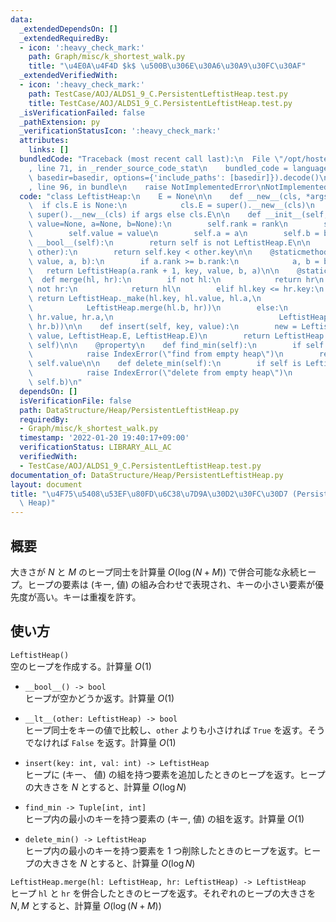 ```yaml
---
data:
  _extendedDependsOn: []
  _extendedRequiredBy:
  - icon: ':heavy_check_mark:'
    path: Graph/misc/k_shortest_walk.py
    title: "\u4E0A\u4F4D $k$ \u500B\u306E\u30A6\u30A9\u30FC\u30AF"
  _extendedVerifiedWith:
  - icon: ':heavy_check_mark:'
    path: TestCase/AOJ/ALDS1_9_C.PersistentLeftistHeap.test.py
    title: TestCase/AOJ/ALDS1_9_C.PersistentLeftistHeap.test.py
  _isVerificationFailed: false
  _pathExtension: py
  _verificationStatusIcon: ':heavy_check_mark:'
  attributes:
    links: []
  bundledCode: "Traceback (most recent call last):\n  File \"/opt/hostedtoolcache/Python/3.10.1/x64/lib/python3.10/site-packages/onlinejudge_verify/documentation/build.py\"\
    , line 71, in _render_source_code_stat\n    bundled_code = language.bundle(stat.path,\
    \ basedir=basedir, options={'include_paths': [basedir]}).decode()\n  File \"/opt/hostedtoolcache/Python/3.10.1/x64/lib/python3.10/site-packages/onlinejudge_verify/languages/python.py\"\
    , line 96, in bundle\n    raise NotImplementedError\nNotImplementedError\n"
  code: "class LeftistHeap:\n    E = None\n\n    def __new__(cls, *args):\n      \
    \  if cls.E is None:\n            cls.E = super().__new__(cls)\n        return\
    \ super().__new__(cls) if args else cls.E\n\n    def __init__(self, rank=0, key=None,\
    \ value=None, a=None, b=None):\n        self.rank = rank\n        self.key = key\n\
    \        self.value = value\n        self.a = a\n        self.b = b\n\n    def\
    \ __bool__(self):\n        return self is not LeftistHeap.E\n\n    def __lt__(self,\
    \ other):\n        return self.key < other.key\n\n    @staticmethod\n    def _make(key,\
    \ value, a, b):\n        if a.rank >= b.rank:\n            a, b = b, a\n     \
    \   return LeftistHeap(a.rank + 1, key, value, b, a)\n\n    @staticmethod\n  \
    \  def merge(hl, hr):\n        if not hl:\n            return hr\n        elif\
    \ not hr:\n            return hl\n        elif hl.key <= hr.key:\n           \
    \ return LeftistHeap._make(hl.key, hl.value, hl.a,\n                         \
    \            LeftistHeap.merge(hl.b, hr))\n        else:\n            return LeftistHeap._make(hr.key,\
    \ hr.value, hr.a,\n                                     LeftistHeap.merge(hl,\
    \ hr.b))\n\n    def insert(self, key, value):\n        new = LeftistHeap(1, key,\
    \ value, LeftistHeap.E, LeftistHeap.E)\n        return LeftistHeap.merge(new,\
    \ self)\n\n    @property\n    def find_min(self):\n        if self is LeftistHeap.E:\n\
    \            raise IndexError(\"find from empty heap\")\n        return self.key,\
    \ self.value\n\n    def delete_min(self):\n        if self is LeftistHeap.E:\n\
    \            raise IndexError(\"delete from empty heap\")\n        return self.merge(self.a,\
    \ self.b)\n"
  dependsOn: []
  isVerificationFile: false
  path: DataStructure/Heap/PersistentLeftistHeap.py
  requiredBy:
  - Graph/misc/k_shortest_walk.py
  timestamp: '2022-01-20 19:40:17+09:00'
  verificationStatus: LIBRARY_ALL_AC
  verifiedWith:
  - TestCase/AOJ/ALDS1_9_C.PersistentLeftistHeap.test.py
documentation_of: DataStructure/Heap/PersistentLeftistHeap.py
layout: document
title: "\u4F75\u5408\u53EF\u80FD\u6C38\u7D9A\u30D2\u30FC\u30D7 (Persistent Leftist\
  \ Heap)"
---
```


## 概要
大きさが $N$ と $M$ のヒープ同士を計算量 $O(\log (N+M))$ で併合可能な永続ヒープ。ヒープの要素は (キー, 値) の組み合わせで表現され、キーの小さい要素が優先度が高い。キーは重複を許す。

## 使い方
`LeftistHeap()`  
空のヒープを作成する。計算量 $O(1)$

- `__bool__() -> bool`  
ヒープが空かどうか返す。計算量 $O(1)$

- `__lt__(other: LeftistHeap) -> bool`  
ヒープ同士をキーの値で比較し、`other` よりも小さければ `True` を返す。そうでなければ `False` を返す。計算量 $O(1)$

- `insert(key: int, val: int) -> LeftistHeap`  
ヒープに (キー、 値) の組を持つ要素を追加したときのヒープを返す。ヒープの大きさを $N$ とすると、計算量 $O(\log N)$

- `find_min -> Tuple[int, int]`  
ヒープ内の最小のキーを持つ要素の (キー, 値) の組を返す。計算量 $O(1)$

- `delete_min() -> LeftistHeap`  
ヒープ内の最小のキーを持つ要素を $1$ つ削除したときのヒープを返す。ヒープの大きさを $N$ とすると、計算量 $O(\log N)$

`LeftistHeap.merge(hl: LeftistHeap, hr: LeftistHeap) -> LeftistHeap`  
ヒープ `hl` と `hr` を併合したときのヒープを返す。それぞれのヒープの大きさを $N, M$ とすると、計算量 $O(\log(N+M))$
